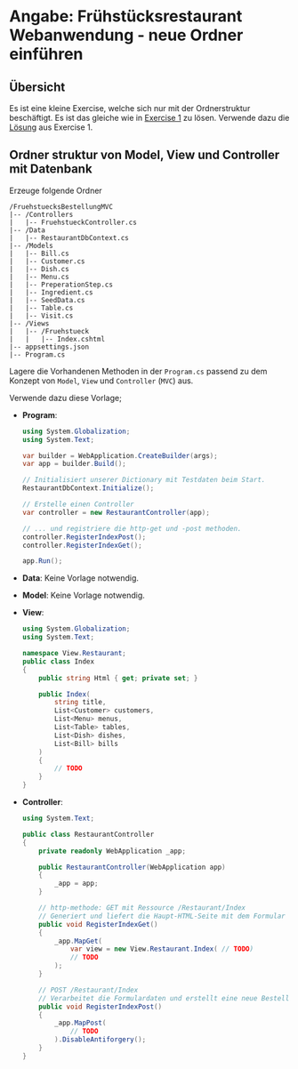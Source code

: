 # Angabe: Frühstücksrestaurant Webanwendung - neue Ordner einführen

## Übersicht
Es ist eine kleine Exercise, welche sich nur mit der Ordnerstruktur beschäftigt. Es ist das gleiche wie in [Exercise 1](../exercise1-fruehstueck_mit_minimal_api/Angabe.md) zu lösen. Verwende dazu die [Lösung](../exercise1-fruehstueck_mit_minimal_api/) aus Exercise 1.

## Ordner struktur von Model, View und Controller mit Datenbank
Erzeuge folgende Ordner
```
/FruehstuecksBestellungMVC
|-- /Controllers
|   |-- FruehstueckController.cs
|-- /Data
|   |-- RestaurantDbContext.cs
|-- /Models
|   |-- Bill.cs
|   |-- Customer.cs
|   |-- Dish.cs
|   |-- Menu.cs
|   |-- PreperationStep.cs
|   |-- Ingredient.cs
|   |-- SeedData.cs
|   |-- Table.cs
|   |-- Visit.cs
|-- /Views
|   |-- /Fruehstueck
|   |   |-- Index.cshtml
|-- appsettings.json
|-- Program.cs
```

Lagere die Vorhandenen Methoden in der ``Program.cs`` passend zu dem Konzept von ``Model``, ``View`` und ``Controller`` (``MVC``) aus. 

Verwende dazu diese Vorlage;

* **Program**: 
    ```csharp
    using System.Globalization;
    using System.Text;

    var builder = WebApplication.CreateBuilder(args);
    var app = builder.Build();

    // Initialisiert unserer Dictionary mit Testdaten beim Start.
    RestaurantDbContext.Initialize();

    // Erstelle einen Controller
    var controller = new RestaurantController(app);

    // ... und registriere die http-get und -post methoden.
    controller.RegisterIndexPost();
    controller.RegisterIndexGet();

    app.Run();
    ```
    
* **Data**: Keine Vorlage notwendig.
* **Model**: Keine Vorlage notwendig.
* **View**: 
    ```csharp
    using System.Globalization;
    using System.Text;

    namespace View.Restaurant;
    public class Index
    {
        public string Html { get; private set; }

        public Index(
            string title,
            List<Customer> customers,
            List<Menu> menus,
            List<Table> tables,
            List<Dish> dishes,
            List<Bill> bills
        )
        {
            // TODO
        }
    }
    ```

* **Controller**: 
    ```csharp
    using System.Text;

    public class RestaurantController
    {
        private readonly WebApplication _app;

        public RestaurantController(WebApplication app)
        {
            _app = app;
        }

        // http-methode: GET mit Ressource /Restaurant/Index
        // Generiert und liefert die Haupt-HTML-Seite mit dem Formular und der Rechnungsliste.
        public void RegisterIndexGet()
        {
            _app.MapGet(
                var view = new View.Restaurant.Index( // TODO)
                // TODO
            );
        }

        // POST /Restaurant/Index
        // Verarbeitet die Formulardaten und erstellt eine neue Bestellung.
        public void RegisterIndexPost()
        {
            _app.MapPost(
                // TODO
            ).DisableAntiforgery();
        }
    }
    ```